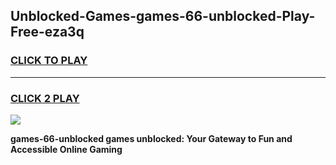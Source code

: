
## Unblocked-Games-games-66-unblocked-Play-Free-eza3q
<h3>
<a href="https://premium76.site?title=games-66-unblocked&ref=15A">CLICK TO PLAY</a></h3>
<hr>

<h3>
<a href="https://premium76.site?title=games-66-unblocked&ref=15A">CLICK 2 PLAY</a>
  
</h3>

<a href="https://premium76.site?title=games-66-unblocked&ref=15A"><img src="https://clearcache.store/games.png"></a>


**games-66-unblocked games unblocked: Your Gateway to Fun and Accessible Online Gaming**

